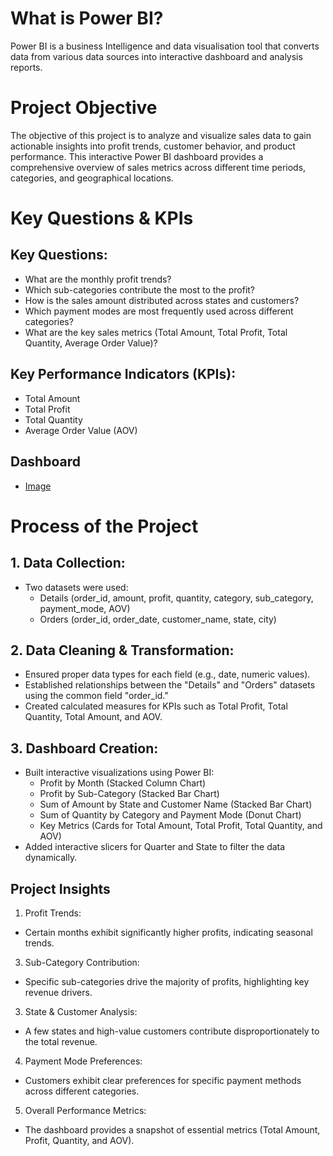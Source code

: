# What is Power BI?
Power BI is a business Intelligence and data visualisation tool that converts data from various data sources into interactive dashboard and analysis reports.

# Project Objective
The objective of this project is to analyze and visualize sales data to gain actionable insights into profit trends, customer behavior, and product performance. This interactive Power BI dashboard provides a comprehensive overview of sales metrics across different time periods, categories, and geographical locations.

# Key Questions & KPIs

## Key Questions:

- What are the monthly profit trends?
- Which sub-categories contribute the most to the profit?
- How is the sales amount distributed across states and customers?
- Which payment modes are most frequently used across different categories?
- What are the key sales metrics (Total Amount, Total Profit, Total Quantity, Average Order Value)?

## Key Performance Indicators (KPIs):

- Total Amount
- Total Profit
- Total Quantity
- Average Order Value (AOV)

## Dashboard

- <a href = "https://github.com/AkashKumar-47/Data-analytics/blob/main/Ecommerce%20Saled%20Dashboard.png">Image</a>

# Process of the Project
## 1.	Data Collection:
- Two datasets were used:
  - Details (order_id, amount, profit, quantity, category, sub_category, payment_mode, AOV)
  - Orders (order_id, order_date, customer_name, state, city)
## 2.	Data Cleaning & Transformation:
- Ensured proper data types for each field (e.g., date, numeric values).
- Established relationships between the "Details" and "Orders" datasets using the common field "order_id."
- Created calculated measures for KPIs such as Total Profit, Total Quantity, Total Amount, and AOV.
## 3.	Dashboard Creation:
- Built interactive visualizations using Power BI:
  - Profit by Month (Stacked Column Chart)
  - Profit by Sub-Category (Stacked Bar Chart)
  - Sum of Amount by State and Customer Name (Stacked Bar Chart)
  - Sum of Quantity by Category and Payment Mode (Donut Chart)
  - Key Metrics (Cards for Total Amount, Total Profit, Total Quantity, and AOV)
- Added interactive slicers for Quarter and State to filter the data dynamically.

## Project Insights
1.  Profit Trends:
   - Certain months exhibit significantly higher profits, indicating seasonal trends.
3.	Sub-Category Contribution:
  - Specific sub-categories drive the majority of profits, highlighting key revenue drivers.
3.	State & Customer Analysis:
  - A few states and high-value customers contribute disproportionately to the total revenue.
4.	Payment Mode Preferences:
  - Customers exhibit clear preferences for specific payment methods across different categories.
5.	Overall Performance Metrics:
  - The dashboard provides a snapshot of essential metrics (Total Amount, Profit, Quantity, and AOV).
